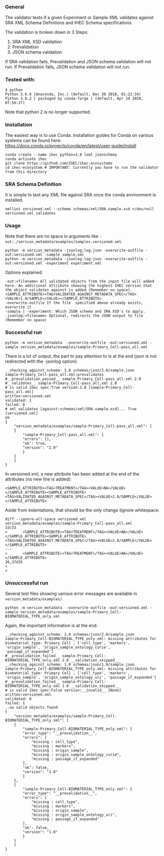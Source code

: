 ### General
The validator tests if a given Experiment or Sample XML validates against SRA XML Schema Definitions and IHEC Schema specifications.

The validation is broken down in 3 Steps:
1. SRA XML XSD validation
2. Prevalidation
3. JSON schema validation

If SRA validation fails, Prevalidation and JSON schema validation will not run.
If Prevalidation fails, JSON schema validation will not run.


### Tested with:

    $ python
	Python 3.6.8 |Anaconda, Inc.| (default, Dec 30 2018, 01:22:34)
	Python 3.8.2 | packaged by conda-forge | (default, Apr 24 2020, 07:56:27) 

Note that python 2 is no longer supported.

### Installation
The easiest way is to use Conda. Installation guides for Conda on various systems can be found here:
https://docs.conda.io/projects/conda/en/latest/user-guide/install

	conda create --name ihec python=3.8 lxml jsonschema
	conda activate ihec
	git clone https://github.com/IHEC/ihec-ecosystems
	cd ihec-ecosystem # IMPORTANT: Currently you have to run the validator from this directory

### SRA Schema Definition
It is simple to test any XML file against SRA once the conda environment is installed.

	xmllint versioned.xml --schema schemas/xml/SRA.sample.xsd >/dev/null
	versioned.xml validates

### Usage

Note that there are no space in arguments like `-out:./version_metadata/examples/samples.versioned.xml`.

	python -m version_metadata -jsonlog:log.json -overwrite-outfile -out:versioned.xml -sample sample.xml
	python -m version_metadata -jsonlog:log.json -overwrite-outfile -out:versioned.xml -experiment experiment.xml

Options explained:

	-out:<filename> All validated objects from the input file will added here. An additional attribute showing the highest IHEC version that the object validates against is added (Remember no space). 
	<SAMPLE_ATTRIBUTE><TAG>VALIDATED_AGAINST_METADATA_SPEC</TAG><VALUE>1.0/SAMPLE</VALUE></SAMPLE_ATTRIBUTE>
	-overwrite-outfile If the file  specified above already exists, overwrite it
	-sample | -experiment: Which JSON schema and SRA XSD's to apply.	
	-jsonlog:<filename> Optional, redirects the JSON output to file (Remember no space)

### Successful run

	python -m version_metadata  -overwrite-outfile -out:versioned.xml -sample version_metadata/examples/sample-Primary_Cell-pass_all.xml
	
There is a lot of output, the part to pay attention to is at the end (json is not redirected with the -jsonlog option):

	__checking_against_schema: 2.0 schemas/json/2.0/sample.json
	sample-Primary_Cell-pass_all.xml:prevalidates
	#__prevalidation_passed__ sample-Primary_Cell-pass_all.xml 2.0
	#__validates__ sample-Primary_Cell-pass_all.xml 2.0
	# is valid ihec spec:True version:2.0 [sample-Primary_Cell-pass_all.xml]
	written:versioned.xml
	validated: 1
	failed: 0
	# xml validates [against:schemas/xml/SRA.sample.xsd]... True [versioned.xml]
	ok
	{
	    "version_metadata/examples/sample-Primary_Cell-pass_all.xml": [
		{
		    "sample-Primary_Cell-pass_all.xml": {
			"errors": [],
			"ok": true,
			"version": "2.0"
		    }
		}
	    ]
	}

In versioned.xml, a new attribute has been added at the end of the attributes (no new line is added):

	<SAMPLE_ATTRIBUTE><TAG>TREATMENT</TAG><VALUE>NA</VALUE></SAMPLE_ATTRIBUTE><SAMPLE_ATTRIBUTE><TAG>VALIDATED_AGAINST_METADATA_SPEC</TAG><VALUE>2.0/SAMPLE</VALUE></SAMPLE_ATTRIBUTE>

Aside from indentations, that should be the only change (ignore whitespace:

	diff --ignore-all-space versioned.xml version_metadata/examples/sample-Primary_Cell-pass_all.xml
	33c33
	<       <SAMPLE_ATTRIBUTE><TAG>TREATMENT</TAG><VALUE>NA</VALUE></SAMPLE_ATTRIBUTE><SAMPLE_ATTRIBUTE><TAG>VALIDATED_AGAINST_METADATA_SPEC</TAG><VALUE>2.0/SAMPLE</VALUE></SAMPLE_ATTRIBUTE>
	---
	>       <SAMPLE_ATTRIBUTE><TAG>TREATMENT</TAG><VALUE>NA</VALUE></SAMPLE_ATTRIBUTE>
	36,37d35
	< 
	< 

	 
### Unsuccessful run
Several test files showing various error messages are available in `version_metadata/examples/`.

	python -m version_metadata  -overwrite-outfile -out:versioned.xml -sample version_metadata/examples/sample-Primary_Cell-BIOMATERIAL_TYPE_only.xml
	
Again, the important information is at the end:

	__checking_against_schema: 2.0 schemas/json/2.0/sample.json
	sample-Primary_Cell-BIOMATERIAL_TYPE_only.xml: missing attributes for biomaterial_type: Primary Cell , ['cell_type', 'markers', 'origin_sample', 'origin_sample_ontology_curie', 'passage_if_expanded']
	#__prevalidation_failed__ sample-Primary_Cell-BIOMATERIAL_TYPE_only.xml 2.0 __validation_skipped__
	__checking_against_schema: 1.0 schemas/json/1.0/sample.json
	sample-Primary_Cell-BIOMATERIAL_TYPE_only.xml: missing attributes for biomaterial_type: Primary Cell , ['cell_type', 'markers', 'origin_sample', 'origin_sample_ontology_uri', 'passage_if_expanded']
	#__prevalidation_failed__ sample-Primary_Cell-BIOMATERIAL_TYPE_only.xml 1.0 __validation_skipped__
	# is valid ihec spec:False version:__invalid__ [None]
	written:versioned.xml
	validated: 0
	failed: 1
	..no valid objects found
	{
	    "version_metadata/examples/sample-Primary_Cell-BIOMATERIAL_TYPE_only.xml": [
		{
		    "sample-Primary_Cell-BIOMATERIAL_TYPE_only.xml": {
			"error_type": "__prevalidation__",
			"errors": [
			    "missing : cell_type",
			    "missing : markers",
			    "missing : origin_sample",
			    "missing : origin_sample_ontology_curie",
			    "missing : passage_if_expanded"
			],
			"ok": false,
			"version": "2.0"
		    }
		},
		{
		    "sample-Primary_Cell-BIOMATERIAL_TYPE_only.xml": {
			"error_type": "__prevalidation__",
			"errors": [
			    "missing : cell_type",
			    "missing : markers",
			    "missing : origin_sample",
			    "missing : origin_sample_ontology_uri",
			    "missing : passage_if_expanded"
			],
			"ok": false,
			"version": "1.0"
		    }
		}
	    ]
	}
